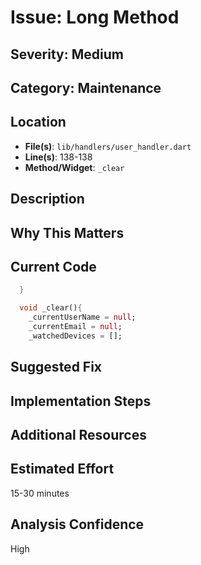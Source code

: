 # Issue: Long Method

## Severity: Medium

## Category: Maintenance

## Location
- **File(s)**: `lib/handlers/user_handler.dart`
- **Line(s)**: 138-138
- **Method/Widget**: `_clear`

## Description


## Why This Matters


## Current Code
```dart
  }

  void _clear(){
    _currentUserName = null;
    _currentEmail = null;
    _watchedDevices = [];
```

## Suggested Fix


## Implementation Steps


## Additional Resources


## Estimated Effort
15-30 minutes

## Analysis Confidence
High

